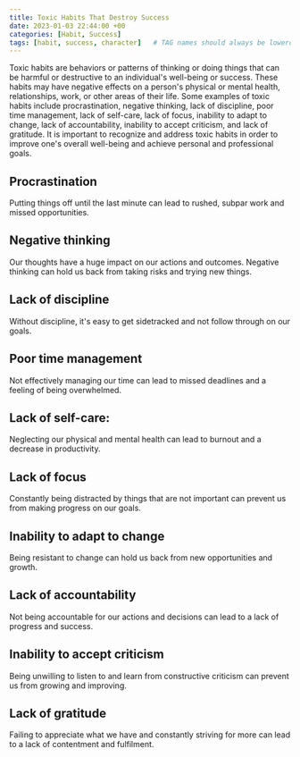 ```yaml
---
title: Toxic Habits That Destroy Success
date: 2023-01-03 22:44:00 +00
categories: [Habit, Success]
tags: [habit, success, character]   # TAG names should always be lowercase
---
```

Toxic habits are behaviors or patterns of thinking or doing things that can be harmful or destructive to an individual's well-being or success. These habits may have negative effects on a person's physical or mental health, relationships, work, or other areas of their life. Some examples of toxic habits include procrastination, negative thinking, lack of discipline, poor time management, lack of self-care, lack of focus, inability to adapt to change, lack of accountability, inability to accept criticism, and lack of gratitude. It is important to recognize and address toxic habits in order to improve one's overall well-being and achieve personal and professional goals.

## Procrastination

Putting things off until the last minute can lead to rushed, subpar work and missed opportunities.

## Negative thinking 

Our thoughts have a huge impact on our actions and outcomes. Negative thinking can hold us back from taking risks and trying new things.

## Lack of discipline

Without discipline, it's easy to get sidetracked and not follow through on our goals.

## Poor time management 

Not effectively managing our time can lead to missed deadlines and a feeling of being overwhelmed.

## Lack of self-care: 

Neglecting our physical and mental health can lead to burnout and a decrease in productivity.

## Lack of focus

Constantly being distracted by things that are not important can prevent us from making progress on our goals.

## Inability to adapt to change

Being resistant to change can hold us back from new opportunities and growth.

## Lack of accountability 

Not being accountable for our actions and decisions can lead to a lack of progress and success.

## Inability to accept criticism

Being unwilling to listen to and learn from constructive criticism can prevent us from growing and improving.

## Lack of gratitude

Failing to appreciate what we have and constantly striving for more can lead to a lack of contentment and fulfilment.
